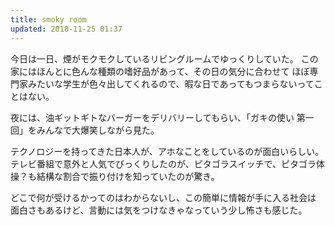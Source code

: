 ```yaml
---
title: smoky room
updated: 2018-11-25 01:37
---
```


今日は一日、煙がモクモクしているリビングルームでゆっくりしていた。
この家にはほんとに色んな種類の嗜好品があって、その日の気分に合わせて
ほぼ専門家みたいな学生が色々出してくれるので、暇な日であってもつまらないってことはない。

夜には、油ギットギトなバーガーをデリバリーしてもらい、「ガキの使い 第一回」をみんなで大爆笑しながら見た。

テクノロジーを持ってきた日本人が、アホなことをしているのが面白いらしい。
テレビ番組で意外と人気でびっくりしたのが、ピタゴラスイッチで、ピタゴラ体操？も結構な割合で振り付けを知っていたのが驚き。

どこで何が受けるかってのはわからないし、この簡単に情報が手に入る社会は
面白さもあるけど、言動には気をつけなきゃなっていう少し怖さも感じた。
